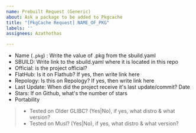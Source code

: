 ```yaml
---
name: Prebuilt Request (Generic)
about: Ask a package to be added to Pkgcache
title: "[PkgCache Request] NAME_OF_PKG"
labels: ''
assignees: Azathothas

---
```


- Name (`.pkg`) : Write the value of .pkg from the sbuild.yaml
- SBUILD: Write link to the sbuild.yaml where it is located in this repo
- Official: is the project official?
- FlatHub: Is it on Flathub? If yes, then write link here
- Repology: Is this on Repology? If yes, then write link here
- Last Update: When did the project receive it's last update/commit? Date
- Stars: If on Github, what's the number of stars
- Portability 
> - Tested on Older GLIBC?
> (Yes|No), if yes, what distro & what version?
> - Tested on Musl?
>  (Yes|No), if yes, what distro & what version?
